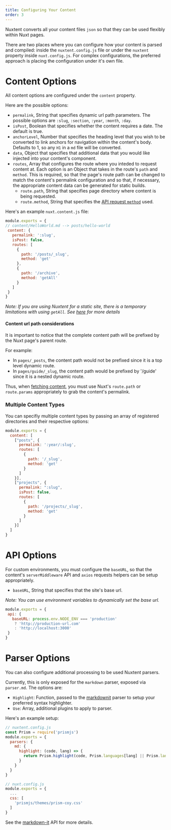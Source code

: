 ```yaml
---
title: Configuring Your Content
order: 3
---
```


Nuxtent converts all your content files `json` so that they can be used flexibly within Nuxt pages.

There are two places where you can configure how your content is parsed and compiled: inside the `nuxtent.config.js` file or under the `nuxtent` property inside `nuxt.config.js`. For complex configurations, the preferred approach is placing the configuration under it's own file.

# Content Options

All content options are configured under the `content` property.

Here are the possible options:

- `permalink`, String that specifies dynamic url path parameters. The possible options are `:slug`, `:section`, `:year`, `:month`, `:day`.
- `isPost`, Boolean that specifies whether the content requires a date. The default is true.
- `anchorLevel`, Number that specifies the heading level that you wish to be converted to link anchors for navigation within the content's body. Defaults to 1, so any `H1` in a `md` file will be converted.
- `data`, Object that specifies that additional data that you would like injected into your content's component.
- `routes`, Array that configures the route where you inteded to request content at. Each option is an Object that takes in the route's `path` and `method`. This is required, so that the page's route path can be changed to match the content's permalink configuration and so that, if necessary, the appropriate content data can be generated for static builds.
  - `route.path`, String that specifies page directory where content is being requested.
  - `route.method`, String that specifies the [API request `method`](/guide/usage#fetching-content) used.

Here's an example `nuxt.content.js` file:

```js
module.exports = {
// content/HelloWorld.md --> posts/hello-world
 content: {
   permalink: ':slug',
   isPost: false,
   routes: [
     {
       path: '/posts/_slug',
       method: 'get'
     },
     {
       path: '/archive',
       method: 'getAll'
     }
   ]
 }
}
```

*Note: If you are using Nuxtent for a static site, there is a temporary limitations with using `getAll`. See [here](https://github.com/nuxt-community/nuxtent/issues/22) for more details*

#### Content url path considerations

It is important to notice that the complete content path will be prefixed by the Nuxt page's parent route.

For example:
* In `pages/_posts`, the content path would not be prefixed since it is a top level dynamic route.
* In `pages/guide/_slug`, the content path would be prefixed by '/guide' since it is a nested dynamic route.

Thus, when [fetching content](/usage#fetching-content), you must use Nuxt's `route.path` or `route.params` appropriately to grab the content's permalink.


### Multiple Content Types

You can specifiy multiple content types by passing an array of registered directories and their respective options:

```js
module.exports = {
  content: [
    ["posts", {
      permalink: ':year/:slug',
      routes: [
        {
          path: '/_slug',
          method: 'get'
        }
      ]
    }],
    ["projects", {
      permalink: ":slug",
      isPost: false,
      routes: [
        {
          path: '/projects/_slug',
          method: 'get'
        }
      ]
    }]
  ]
}

```

# API Options

For custom environments, you must configure the `baseURL`, so that the content's `serverMiddleware` API and `axios` requests helpers can be setup appropriately.

- `baseURL`, String that specifies that the site's base url.

*Note: You can use environment variables to dynamically set the base url.*

```js
module.exports = {
 api: {
   baseURL: process.env.NODE_ENV === 'production'
    ? 'http://production-url.com'
    : 'http://localhost:3000'
 }
}

```

# Parser Options

You can also configure additional processing to be used Nuxtent parsers.

Currently, this is only exposed for the `markdown` parser, exposed via `parser.md`.  The options are:

* `Highlight`: Function, passed to the [markdownit](https://github.com/markdown-it/markdown-it) parser to setup your preferred syntax highlighter.
* `Use`: Array, additional plugins to apply to parser.

Here's an example setup:

```js
// nuxtent.config.js
const Prism = require('prismjs')
module.exports = {
  parsers: {
    md: {
      highlight: (code, lang) => {
        return Prism.highlight(code, Prism.languages[lang] || Prism.languages.markup)
      }
    }
  }
}

// nuxt.config.js
module.exports = {
  ...
  css: [
    'prismjs/themes/prism-coy.css'
  ]
}
```

See the [markdown-it](https://github.com/markdown-it/markdown-it) API for more details.
